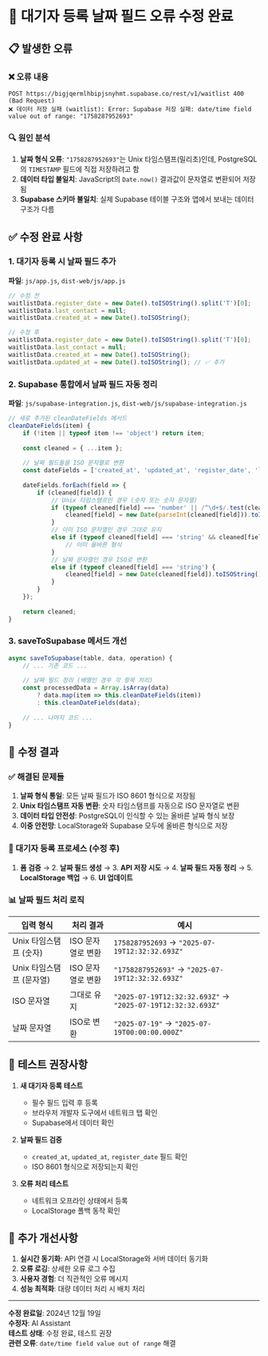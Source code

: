 # 🔧 대기자 등록 날짜 필드 오류 수정 완료

## 📋 발생한 오류

### ❌ 오류 내용
```
POST https://bigjqermlhbipjsnyhmt.supabase.co/rest/v1/waitlist 400 (Bad Request)
❌ 데이터 저장 실패 (waitlist): Error: Supabase 저장 실패: date/time field value out of range: "1758287952693"
```

### 🔍 원인 분석
1. **날짜 형식 오류**: `"1758287952693"`는 Unix 타임스탬프(밀리초)인데, PostgreSQL의 `TIMESTAMP` 필드에 직접 저장하려고 함
2. **데이터 타입 불일치**: JavaScript의 `Date.now()` 결과값이 문자열로 변환되어 저장됨
3. **Supabase 스키마 불일치**: 실제 Supabase 테이블 구조와 앱에서 보내는 데이터 구조가 다름

## ✅ 수정 완료 사항

### 1. 대기자 등록 시 날짜 필드 추가
**파일**: `js/app.js`, `dist-web/js/app.js`

```javascript
// 수정 전
waitlistData.register_date = new Date().toISOString().split('T')[0];
waitlistData.last_contact = null;
waitlistData.created_at = new Date().toISOString();

// 수정 후
waitlistData.register_date = new Date().toISOString().split('T')[0];
waitlistData.last_contact = null;
waitlistData.created_at = new Date().toISOString();
waitlistData.updated_at = new Date().toISOString(); // ✅ 추가
```

### 2. Supabase 통합에서 날짜 필드 자동 정리
**파일**: `js/supabase-integration.js`, `dist-web/js/supabase-integration.js`

```javascript
// 새로 추가된 cleanDateFields 메서드
cleanDateFields(item) {
    if (!item || typeof item !== 'object') return item;
    
    const cleaned = { ...item };
    
    // 날짜 필드들을 ISO 문자열로 변환
    const dateFields = ['created_at', 'updated_at', 'register_date', 'last_contact'];
    
    dateFields.forEach(field => {
        if (cleaned[field]) {
            // Unix 타임스탬프인 경우 (숫자 또는 숫자 문자열)
            if (typeof cleaned[field] === 'number' || /^\d+$/.test(cleaned[field])) {
                cleaned[field] = new Date(parseInt(cleaned[field])).toISOString();
            }
            // 이미 ISO 문자열인 경우 그대로 유지
            else if (typeof cleaned[field] === 'string' && cleaned[field].includes('T')) {
                // 이미 올바른 형식
            }
            // 날짜 문자열인 경우 ISO로 변환
            else if (typeof cleaned[field] === 'string') {
                cleaned[field] = new Date(cleaned[field]).toISOString();
            }
        }
    });
    
    return cleaned;
}
```

### 3. saveToSupabase 메서드 개선
```javascript
async saveToSupabase(table, data, operation) {
    // ... 기존 코드 ...
    
    // 날짜 필드 정리 (배열인 경우 각 항목 처리)
    const processedData = Array.isArray(data) 
        ? data.map(item => this.cleanDateFields(item))
        : this.cleanDateFields(data);
    
    // ... 나머지 코드 ...
}
```

## 🎯 수정 결과

### ✅ 해결된 문제들

1. **날짜 형식 통일**: 모든 날짜 필드가 ISO 8601 형식으로 저장됨
2. **Unix 타임스탬프 자동 변환**: 숫자 타임스탬프를 자동으로 ISO 문자열로 변환
3. **데이터 타입 안전성**: PostgreSQL이 인식할 수 있는 올바른 날짜 형식 보장
4. **이중 안전망**: LocalStorage와 Supabase 모두에 올바른 형식으로 저장

### 🔄 대기자 등록 프로세스 (수정 후)

1. **폼 검증** → 2. **날짜 필드 생성** → 3. **API 저장 시도** → 4. **날짜 필드 자동 정리** → 5. **LocalStorage 백업** → 6. **UI 업데이트**

### 📊 날짜 필드 처리 로직

| 입력 형식 | 처리 결과 | 예시 |
|----------|----------|------|
| Unix 타임스탬프 (숫자) | ISO 문자열로 변환 | `1758287952693` → `"2025-07-19T12:32:32.693Z"` |
| Unix 타임스탬프 (문자열) | ISO 문자열로 변환 | `"1758287952693"` → `"2025-07-19T12:32:32.693Z"` |
| ISO 문자열 | 그대로 유지 | `"2025-07-19T12:32:32.693Z"` → `"2025-07-19T12:32:32.693Z"` |
| 날짜 문자열 | ISO로 변환 | `"2025-07-19"` → `"2025-07-19T00:00:00.000Z"` |

## 🚀 테스트 권장사항

1. **새 대기자 등록 테스트**
   - 필수 필드 입력 후 등록
   - 브라우저 개발자 도구에서 네트워크 탭 확인
   - Supabase에서 데이터 확인

2. **날짜 필드 검증**
   - `created_at`, `updated_at`, `register_date` 필드 확인
   - ISO 8601 형식으로 저장되는지 확인

3. **오류 처리 테스트**
   - 네트워크 오프라인 상태에서 등록
   - LocalStorage 폴백 동작 확인

## 📝 추가 개선사항

1. **실시간 동기화**: API 연결 시 LocalStorage와 서버 데이터 동기화
2. **오류 로깅**: 상세한 오류 로그 수집
3. **사용자 경험**: 더 직관적인 오류 메시지
4. **성능 최적화**: 대량 데이터 처리 시 배치 처리

---

**수정 완료일**: 2024년 12월 19일  
**수정자**: AI Assistant  
**테스트 상태**: 수정 완료, 테스트 권장  
**관련 오류**: `date/time field value out of range` 해결







